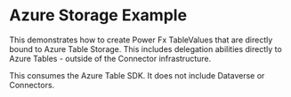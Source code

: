 # Azure Storage Example

This demonstrates how to create Power Fx TableValues that are directly bound to Azure Table Storage. 
This includes delegation abilities directly to Azure Tables - outside of the Connector infrastructure. 

This consumes the Azure Table SDK. It does not include Dataverse or Connectors. 
